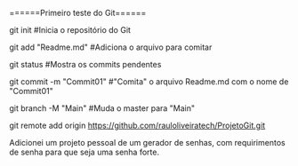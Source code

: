 ======Primeiro teste do Git======

git init #Inicia o repositório do Git

git add "Readme.md" #Adiciona o arquivo para comitar

git status #Mostra os commits pendentes

git commit -m "Commit01" #"Comita" o arquivo Readme.md com o nome de "Commit01"

git branch -M "Main" #Muda o master para "Main"

git remote add origin https://github.com/rauloliveiratech/ProjetoGit.git

Adicionei um projeto pessoal de um gerador de senhas, com requirimentos de senha para que seja uma senha forte.